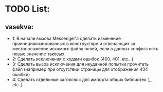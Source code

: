 # TODO List:

## vasekva:

 - 1: В начале вызова Messenger'a cделать изменение проинициализированных
 в конструкторе и отвечающих за местоположение искомого файла полей,
 если в данных конфига есть новые значение таковых.
 - 2: Сделать исключения с кодами ошибок (400, 401, etc...)
 - 3: Сделать вызов исключения для неудачной попытки прочитать файл
 (например при отсутствии страницы для отображения 404 ошибки)
 - 4: Сделать отдельный заголовок для импорта общих библиотек (<iostream>, <exception>, etc..)
